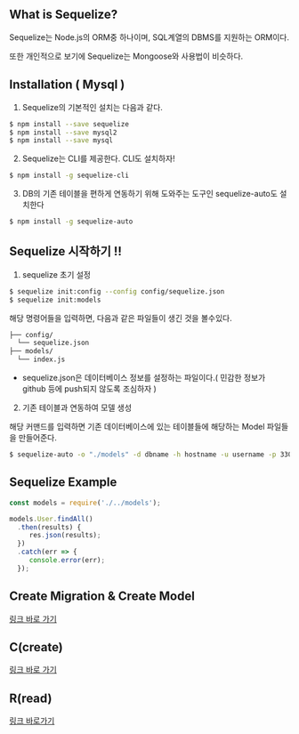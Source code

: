 ## What is Sequelize?
Sequelize는 Node.js의 ORM중 하나이며, SQL계열의 DBMS를 지원하는 ORM이다. 


또한 개인적으로 보기에 Sequelize는 Mongoose와 사용법이 비슷하다. 

## Installation ( Mysql )
1. Sequelize의 기본적인 설치는 다음과 같다. 
```bash
$ npm install --save sequelize
$ npm install --save mysql2
$ npm install --save mysql
```

2. Sequelize는 CLI를 제공한다. CLI도 설치하자! 
```bash
$ npm install -g sequelize-cli
```

3. DB의 기존 테이블을 편하게 연동하기 위해 도와주는 도구인 sequelize-auto도 설치한다
```bash
$ npm install -g sequelize-auto
```

## Sequelize 시작하기 !! 
1. sequelize 초기 설정
```bash
$ sequelize init:config --config config/sequelize.json
$ sequelize init:models
```
해당 명령어들을 입력하면,  다음과 같은 파일들이 생긴 것을 볼수있다. 
```bash 
├── config/
  └── sequelize.json
├── models/
  └── index.js
```
- sequelize.json은 데이터베이스 정보를 설정하는 파일이다.( 민감한 정보가 github 등에 push되지 않도록 조심하자  )

2. 기존 테이블과 연동하여 모델 생성

해당 커맨드를 입력하면 기존 데이터베이스에 있는 테이블들에 해당하는 Model 파일들을 만들어준다. 
```bash 
$ sequelize-auto -o "./models" -d dbname -h hostname -u username -p 3306 -x password -e mysql
```
 
 ## Sequelize Example 
 ```js
 const models = require('./../models');
 
 models.User.findAll()
   .then(results) {
      res.json(results);
   })
   .catch(err => {
      console.error(err);
   });
```

## Create Migration & Create Model
[링크 바로 가기](https://github.com/limdongjin/TIL/tree/master/nodejs_serverside/Sequelize/Migration)

## C(create)
[링크 바로 가기](https://github.com/limdongjin/TIL/tree/master/nodejs_serverside/Sequelize/CRUD/C)

## R(read)
[링크 바로가기](https://github.com/limdongjin/TIL/tree/master/nodejs_serverside/Sequelize/CRUD/R)